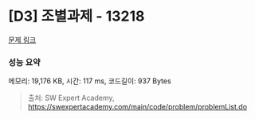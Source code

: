 # [D3] 조별과제 - 13218 

[문제 링크](https://swexpertacademy.com/main/code/problem/problemDetail.do?contestProbId=AXzjvCCq-PwDFASs) 

### 성능 요약

메모리: 19,176 KB, 시간: 117 ms, 코드길이: 937 Bytes



> 출처: SW Expert Academy, https://swexpertacademy.com/main/code/problem/problemList.do